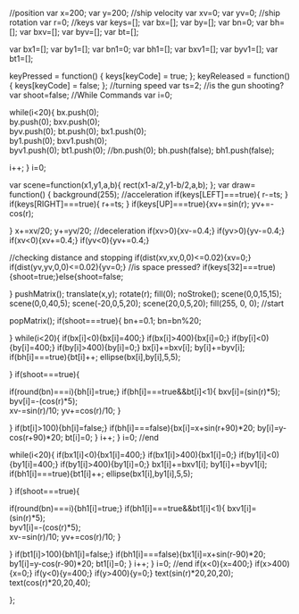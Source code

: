 //position
var x=200;
var y=200;
//ship velocity
var xv=0;
var yv=0;
//ship rotation
var r=0;
//keys
var keys=[];
var bx=[];
var by=[];
var bn=0;
var bh=[];
var bxv=[];
var byv=[];
var bt=[];

var bx1=[];
var by1=[];
var bn1=0;
var bh1=[];
var bxv1=[];
var byv1=[];
var bt1=[];

 keyPressed = function() { keys[keyCode] = true; };
keyReleased = function() { keys[keyCode] = false; };
//turning speed
var ts=2;
//is the gun shooting?
var shoot=false;
//While Commands
var i=0;

while(i<20){
bx.push(0);    
by.push(0);
bxv.push(0);    
byv.push(0);
bt.push(0);
bx1.push(0);    
by1.push(0);
bxv1.push(0);    
byv1.push(0);
bt1.push(0);
//bn.push(0);
bh.push(false);
bh1.push(false);

i++;
}
i=0;


var scene=function(x1,y1,a,b){
rect(x1-a/2,y1-b/2,a,b);
};
var draw= function() {
background(255);
//acceleration
if(keys[LEFT]===true){
r-=ts;
} 
if(keys[RIGHT]===true){
r+=ts;
} 
if(keys[UP]===true){xv+=sin(r);
yv+=-cos(r);

}
x+=xv/20;
y+=yv/20;
//deceleration
if(xv>0){xv-=0.4;}
if(yv>0){yv-=0.4;}
if(xv<0){xv+=0.4;}
if(yv<0){yv+=0.4;}

//checking distance and stopping
if(dist(xv,xv,0,0)<=0.02){xv=0;}
if(dist(yv,yv,0,0)<=0.02){yv=0;}
//is space pressed?
if(keys[32]===true){shoot=true;}else{shoot=false;


}
pushMatrix();
translate(x,y);
rotate(r);
fill(0);
noStroke();
scene(0,0,15,15);
scene(0,0,40,5);
scene(-20,0,5,20);
scene(20,0,5,20);
fill(255, 0, 0);
//start

popMatrix();
if(shoot===true){
    bn+=0.1;
bn=bn%20;

}
while(i<20){
if(bx[i]<0){bx[i]=400;}
if(bx[i]>400){bx[i]=0;}
if(by[i]<0){by[i]=400;}
if(by[i]>400){by[i]=0;}
bx[i]+=bxv[i];
by[i]+=byv[i];
if(bh[i]===true){bt[i]++;
    ellipse(bx[i],by[i],5,5);

}
if(shoot===true){

if(round(bn)===i){bh[i]=true;}
if(bh[i]===true&&bt[i]<1){
bxv[i]=(sin(r)*5);    
byv[i]=-(cos(r)*5);    
xv-=sin(r)/10;
yv+=cos(r)/10;
}

}
if(bt[i]>100){bh[i]=false;}
if(bh[i]===false){bx[i]=x+sin(r+90)*20;
by[i]=y-cos(r+90)*20;
bt[i]=0;
}
i++;
}
i=0;
//end





while(i<20){
if(bx1[i]<0){bx1[i]=400;}
if(bx1[i]>400){bx1[i]=0;}
if(by1[i]<0){by1[i]=400;}
if(by1[i]>400){by1[i]=0;}
bx1[i]+=bxv1[i];
by1[i]+=byv1[i];
if(bh1[i]===true){bt1[i]++;
    ellipse(bx1[i],by1[i],5,5);

}
if(shoot===true){

if(round(bn)===i){bh1[i]=true;}
if(bh1[i]===true&&bt1[i]<1){
bxv1[i]=(sin(r)*5);    
byv1[i]=-(cos(r)*5);   
xv-=sin(r)/10;
yv+=cos(r)/10;
}

}
if(bt1[i]>100){bh1[i]=false;}
if(bh1[i]===false){bx1[i]=x+sin(r-90)*20;
by1[i]=y-cos(r-90)*20;
bt1[i]=0;
}
i++;
}
i=0;
//end
if(x<0){x=400;}
if(x>400){x=0;}
if(y<0){y=400;}
if(y>400){y=0;}
text(sin(r)*20,20,20);
text(cos(r)*20,20,40);


};
